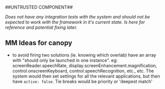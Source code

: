 ##UNTRUSTED COMPONENT##

_Does not have any integration tests with the system and should not be expected to work with the framework in it's current state. Is here for reference and potential fixing later._


## MM Ideas for canopy
* to avoid firing two solutions (ie. knowing which overlab) have an array with "should only be launched in one instance". eg: screenReader.speechRate, display.screenEnhancement.magnification, control.onscreenKeyboard, control.speechRecognition, etc., etc. The system would then set settings for all the relevant applications, but then have `active: false`. Tie breaks would be priority or 'deepest match'